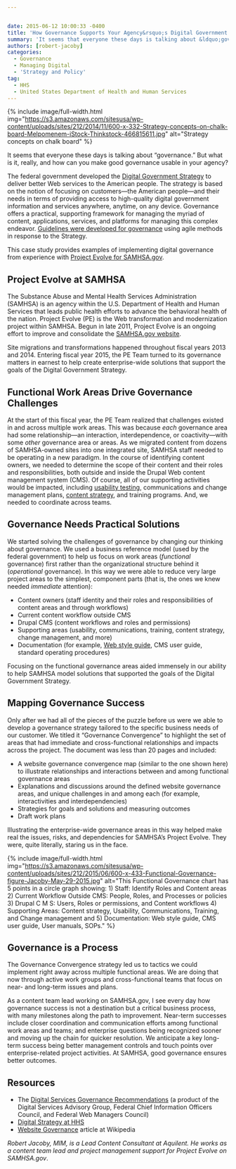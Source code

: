 ```yaml
---


date: 2015-06-12 10:00:33 -0400
title: 'How Governance Supports Your Agency&rsquo;s Digital Government Strategy'
summary: 'It seems that everyone these days is talking about &ldquo;governance.&rdquo; But what is it, really, and how can you make good governance usable in your agency? The federal government developed the Digital Government Strategy to deliver better Web services to the American people. The strategy is based on the notion of focusing on customers&mdash;the American'
authors: [robert-jacoby]
categories:
  - Governance
  - Managing Digital
  - 'Strategy and Policy'
tag:
  - HHS
  - United States Department of Health and Human Services
---
```



{% include image/full-width.html img="https://s3.amazonaws.com/sitesusa/wp-content/uploads/sites/212/2014/11/600-x-332-Strategy-concepts-on-chalk-board-Melpomenem-iStock-Thinkstock-466815611.jpg" alt="Strategy concepts on chalk board" %} 

It seems that everyone these days is talking about “governance.” But what is it, really, and how can you make good governance usable in your agency?

The federal government developed the [Digital Government Strategy](https://www.whitehouse.gov/sites/default/files/omb/egov/digital-government/digital-government.html) to deliver better Web services to the American people. The strategy is based on the notion of focusing on customers—the American people—and their needs in terms of providing access to high-quality digital government information and services anywhere, anytime, on any device. Governance offers a practical, supporting framework for managing the myriad of content, applications, services, and platforms for managing this complex endeavor. [Guidelines were developed for governance](https://www.WHATEVER/2012/08/12/agile-sprinting-to-digital-governance-recommendations/) using agile methods in response to the Strategy.

This case study provides examples of implementing digital governance from experience with [Project Evolve for SAMHSA.gov](http://blog.samhsa.gov/category/evolve).

## Project Evolve at SAMHSA

The Substance Abuse and Mental Health Services Administration (SAMHSA) is an agency within the U.S. Department of Health and Human Services that leads public health efforts to advance the behavioral health of the nation. Project Evolve (PE) is the Web transformation and modernization project within SAMHSA. Begun in late 2011, Project Evolve is an ongoing effort to improve and consolidate the [SAMHSA.gov website](http://www.samhsa.gov/).

Site migrations and transformations happened throughout fiscal years 2013 and 2014. Entering fiscal year 2015, the PE Team turned to its governance matters in earnest to help create enterprise-wide solutions that support the goals of the Digital Government Strategy.

## Functional Work Areas Drive Governance Challenges

At the start of this fiscal year, the PE Team realized that challenges existed in and across multiple work areas. This was because _each_ governance area had some relationship—an interaction, interdependence, or coactivity—with some _other_ governance area or areas. As we migrated content from dozens of SAMHSA-owned sites into one integrated site, SAMHSA staff needed to be operating in a new paradigm. In the course of identifying content owners, we needed to determine the scope of their content and their roles and responsibilities, both outside and inside the Drupal Web content management system (CMS). Of course, all of our supporting activities would be impacted, including [usability testing](https://www.WHATEVER/2015/03/19/getting-started-with-usability-testing/), communications and change management plans, [content strategy](https://www.WHATEVER/2015/03/23/the-content-corner-building-a-content-strategy/), and training programs. And, we needed to coordinate across teams.

## Governance Needs Practical Solutions

We started solving the challenges of governance by changing our thinking about governance. We used a business reference model (used by the federal government) to help us focus on work areas (_functional_ governance) first rather than the organizational structure behind it (_operational_ governance). In this way we were able to reduce very large project areas to the simplest, component parts (that is, the ones we knew needed _immediate_ attention):

  * Content owners (staff identity and their roles and responsibilities of content areas and through workflows)
  * Current content workflow outside CMS
  * Drupal CMS (content workflows and roles and permissions)
  * Supporting areas (usability, communications, training, content strategy, change management, and more)
  * Documentation (for example, [Web style guide](https://www.WHATEVER/2015/06/08/the-content-corner-creating-a-content-style-guide/), CMS user guide, standard operating procedures)

Focusing on the functional governance areas aided immensely in our ability to help SAMHSA model solutions that supported the goals of the Digital Government Strategy.

## Mapping Governance Success

Only after we had all of the pieces of the puzzle before us were we able to develop a governance strategy tailored to the specific business needs of our customer. We titled it “Governance Convergence” to highlight the set of areas that had immediate and cross-functional relationships and impacts across the project. The document was less than 20 pages and included:

  * A website governance convergence map (similar to the one shown here) to illustrate relationships and interactions between and among functional governance areas
  * Explanations and discussions around the defined website governance areas, and unique challenges in and among each (for example, interactivities and interdependencies)
  * Strategies for goals and solutions and measuring outcomes
  * Draft work plans

Illustrating the enterprise-wide governance areas in this way helped make real the issues, risks, and dependencies for SAMHSA’s Project Evolve. They were, quite literally, staring us in the face.


{% include image/full-width.html img="https://s3.amazonaws.com/sitesusa/wp-content/uploads/sites/212/2015/06/600-x-433-Functional-Governance-figure-Jacoby-May-29-2015.jpg" alt="This Functional Governance chart has 5 points in a circle graph showing: 1) Staff: Identify Roles and Content areas 2) Current Workflow Outside CMS: People, Roles, and Processes or policies 3) Drupal C M S: Users, Roles or permissions, and Content workflows 4) Supporting Areas: Content strategy, Usability, Communications, Training, and Change management and 5) Documentation: Web style guide, CMS user guide, User manuals, SOPs." %}

## Governance is a Process

The Governance Convergence strategy led us to tactics we could implement right away across multiple functional areas. We are doing that now through active work groups and cross-functional teams that focus on near- and long-term issues and plans.

As a content team lead working on SAMHSA.gov, I see every day how governance success is not a destination but a critical business process, with many milestones along the path to improvement. Near-term successes include closer coordination and communication efforts among functional work areas and teams; and enterprise questions being recognized sooner and moving up the chain for quicker resolution. We anticipate a key long-term success being better management controls and touch points over enterprise-related project activities. At SAMHSA, good governance ensures better outcomes.

## Resources

  * The [Digital Services Governance Recommendations](https://www.whitehouse.gov/digitalgov/digital-services-governance-recommendations) (a product of the Digital Services Advisory Group, Federal Chief Information Officers Council, and Federal Web Managers Council)
  * [Digital Strategy at HHS](http://www.hhs.gov/web/governance/strategy.html)
  * [Website Governance](http://en.wikipedia.org/wiki/Website_governance) article at Wikipedia

_Robert Jacoby, MIM, is a Lead Content Consultant at Aquilent. He works as a content team lead and project management support for Project Evolve on SAMHSA.gov_.